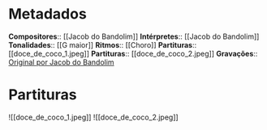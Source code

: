 # Metadados

**Compositores**:: [[Jacob do Bandolim]]
**Intérpretes**:: [[Jacob do Bandolim]]
**Tonalidades**:: [[G maior]]
**Ritmos**:: [[Choro]]
**Partituras**:: [[doce_de_coco_1.jpeg]]
**Partituras**:: [[doce_de_coco_2.jpeg]]
**Gravações**:: [Original por Jacob do Bandolim](https://www.youtube.com/watch?v=LJasgwymaUY)

# Partituras
![[doce_de_coco_1.jpeg]]
![[doce_de_coco_2.jpeg]]